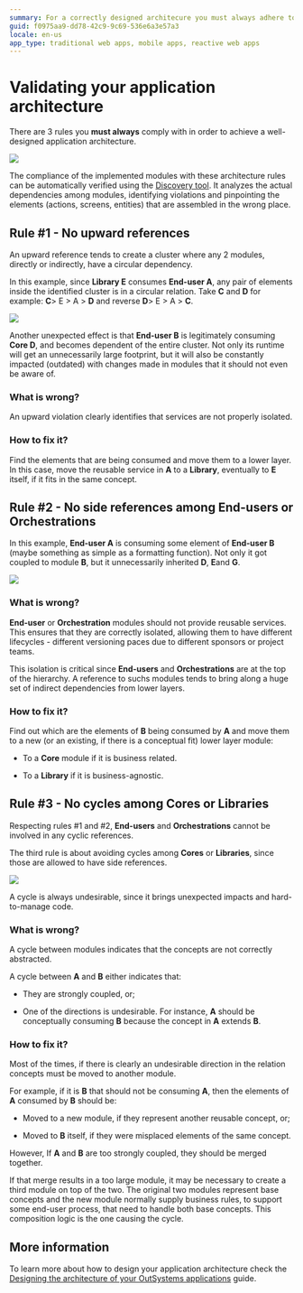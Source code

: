 ```yaml
---
summary: For a correctly designed architecure you must always adhere to 3 rules. Violations to these rules tell you how your OutSystems architecture should be improved.
guid: f0975aa9-dd78-42c9-9c69-536e6a3e57a3
locale: en-us
app_type: traditional web apps, mobile apps, reactive web apps
---
```


# Validating your application architecture

There are 3 rules you **must always** comply with in order to achieve a well-designed application architecture.

![ ](images/validating-app-architecture-rules-diag.png)

The compliance of the implemented modules with these architecture rules can be automatically verified using the [Discovery tool](http://www.outsystems.com/forge/component/409/discovery/). It analyzes the actual dependencies among modules, identifying violations and pinpointing the elements (actions, screens, entities) that are assembled in the wrong place. 

## Rule #1 - No upward references

An upward reference tends to create a cluster where any 2 modules, directly or indirectly, have a circular dependency.

In this example, since **Library E** consumes **End-user A**, any pair of elements inside the identified cluster is in a circular relation. Take **C** and **D** for example: **C**> E > A > **D** and reverse **D**> E > A > **C**.

![ ](images/validating-app-architecture-no-upward-references-diag.png)

Another unexpected effect is that **End-user B** is legitimately consuming **Core D**, and becomes dependent of the entire cluster. Not only its runtime will get an unnecessarily large footprint, but it will also be constantly impacted (outdated) with changes made in modules that it should not even be aware of.

### What is wrong?

An upward violation clearly identifies that services are not properly isolated.

### How to fix it?

Find the elements that are being consumed and move them to a lower layer. In this case, move the reusable service in **A** to a **Library**, eventually to **E** itself, if it fits in the same concept.

## Rule #2 - No side references among End-users or Orchestrations

In this example, **End-user A** is consuming some element of **End-user B** (maybe something as simple as a formatting function). Not only it got coupled to module **B**, but it unnecessarily inherited **D**, **E**and **G**.

![ ](images/validating-app-architecture-no-side-references-diag.png)

### What is wrong?

**End-user** or **Orchestration** modules should not provide reusable services. This ensures that they are correctly isolated, allowing them to have different lifecycles - different versioning paces due to different sponsors or project teams.

This isolation is critical since **End-users** and **Orchestrations** are at the top of the hierarchy. A reference to suchs modules tends to bring along a huge set of indirect dependencies from lower layers.

### How to fix it?

Find out which are the elements of **B** being consumed by **A** and move them to a new (or an existing, if there is a conceptual fit) lower layer module:

* To a **Core** module if it is business related.

* To a **Library** if it is business-agnostic.

## Rule #3 - No cycles among Cores or Libraries

Respecting rules #1 and #2, **End-users** and **Orchestrations** cannot be involved in any cyclic references.

The third rule is about avoiding cycles among **Cores** or **Libraries**, since those are allowed to have side references.

![ ](images/validating-app-architecture-no-circular-references-diag.png)

A cycle is always undesirable, since it brings unexpected impacts and hard-to-manage code.

### What is wrong?

A cycle between modules indicates that the concepts are not correctly abstracted.

A cycle between **A** and **B** either indicates that:

* They are strongly coupled, or;

* One of the directions is undesirable. For instance, **A** should be conceptually consuming **B** because the concept in **A** extends **B**.

### How to fix it?

Most of the times, if there is clearly an undesirable direction in the relation concepts must be moved to another module.

For example, if it is **B** that should not be consuming **A**, then the elements of **A** consumed by **B** should be:

* Moved to a new module, if they represent another reusable concept, or;

* Moved to **B** itself, if they were misplaced elements of the same concept.

However, If **A** and **B** are too strongly coupled, they should be merged together.

If that merge results in a too large module, it may be necessary to create a third module on top of the two. The original two modules represent base concepts and the new module normally supply business rules, to support some end-user process, that need to handle both base concepts. This composition logic is the one causing the cycle.

## More information

To learn more about how to design your application architecture check the [Designing the architecture of your OutSystems applications](https://success.outsystems.com/Support/Enterprise_Customers/Maintenance_and_Operations/Designing_the_architecture_of_your_OutSystems_applications) guide.

